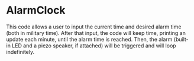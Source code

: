 # AlarmClock
This code allows a user to input the current time and desired alarm time (both in military time). After that input, the code will keep time, printing an update each minute, until the alarm time is reached. Then, the alarm (built-in LED and a piezo speaker, if attached) will be triggered and will loop indefinitely. 
